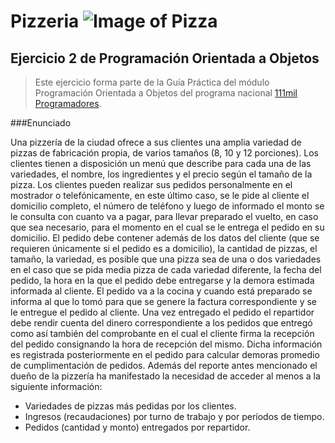 # Pizzeria ![Image of Pizza](http://oceanstudiescharterschool.com/wp-content/uploads/2012/10/pizza1.jpg)
## Ejercicio 2 de Programación Orientada a Objetos
> Este ejercicio forma parte de la Guía Práctica del módulo Programación Orientada a Objetos
> del programa nacional [111mil Programadores](https://www.argentina.gob.ar/111mil).

###Enunciado

Una pizzería de la ciudad ofrece a sus clientes una amplia variedad de pizzas de fabricación propia, de varios tamaños (8, 10 y 12 porciones). Los clientes tienen a disposición un menú que describe para cada una de las variedades, el nombre, los ingredientes y el precio según el tamaño de la pizza. Los clientes pueden realizar sus pedidos personalmente en el mostrador o telefónicamente, en este último caso, se le pide al cliente el domicilio completo, el número de teléfono y luego de informado el monto se le consulta con cuanto va a pagar, para llevar preparado el vuelto, en caso que sea necesario, para el momento en el cual se le entrega el pedido en su domicilio.
El pedido debe contener además de los datos del cliente (que se requieren únicamente si el pedido es a domicilio), la cantidad de pizzas, el tamaño, la variedad, es posible que una pizza sea de una o dos variedades en el caso que se pida media pizza de cada variedad diferente, la fecha del pedido, la hora en la que el pedido debe entregarse y la demora estimada informada al cliente.
El pedido va a la cocina y cuando está preparado se informa al que lo tomó para que se genere la factura correspondiente y se le entregue el pedido al cliente.
Una vez entregado el pedido el repartidor debe rendir cuenta del dinero correspondiente a los pedidos que entregó como así también del comprobante en el cual el cliente firma la recepción del pedido consignando la hora de recepción del mismo. Dicha información es registrada posteriormente en el pedido para calcular demoras promedio de cumplimentación de pedidos. 
Además del reporte antes mencionado el dueño de la pizzería ha manifestado la necesidad de acceder al menos a la siguiente información:
* Variedades de pizzas más pedidas por los clientes.
* Ingresos (recaudaciones) por turno de trabajo y por períodos de tiempo.
*	Pedidos (cantidad y monto) entregados por repartidor.
